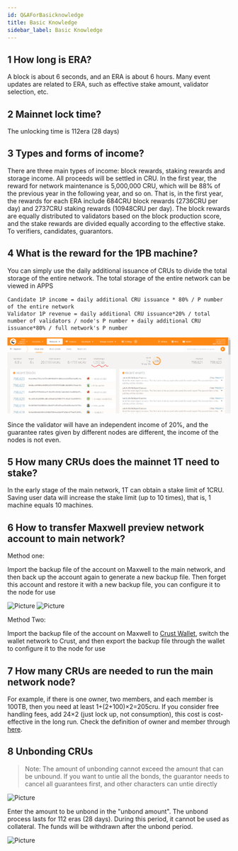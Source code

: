 ```yaml
---
id: Q&AForBasicknowledge
title: Basic Knowledge
sidebar_label: Basic Knowledge
---
```



## 1 How long is ERA?

A block is about 6 seconds, and an ERA is about 6 hours. Many event updates are related to ERA, such as effective stake amount, validator selection, etc.

## 2 Mainnet lock time?

The unlocking time is 112era (28 days)

## 3 Types and forms of income?

There are three main types of income: block rewards, staking rewards and storage income. All proceeds will be settled in CRU. In the first year, the reward for network maintenance is 5,000,000 CRU, which will be 88% of the previous year in the following year, and so on. That is, in the first year, the rewards for each ERA include 684CRU block rewards (2736CRU per day) and 2737CRU staking rewards (10948CRU per day). The block rewards are equally distributed to validators based on the block production score, and the stake rewards are divided equally according to the effective stake. To verifiers, candidates, guarantors.

## 4 What is the reward for the 1PB machine?

You can simply use the daily additional issuance of CRUs to divide the total storage of the entire network. The total storage of the entire network can be viewed in APPS

```
Candidate 1P income = daily additional CRU issuance * 80% / P number of the entire network
Validator 1P revenue = daily additional CRU issuance*20% / total number of validators / node's P number + daily additional CRU issuance*80% / full network's P number
```

![Pic](assets/qa/total_storage.png)

Since the validator will have an independent income of 20%, and the guarantee rates given by different nodes are different, the income of the nodes is not even.

## 5 How many CRUs does the mainnet 1T need to stake?

In the early stage of the main network, 1T can obtain a stake limit of 1CRU. Saving user data will increase the stake limit (up to 10 times), that is, 1 machine equals 10 machines.

## 6 How to transfer Maxwell preview network account to main network?

Method one:

Import the backup file of the account on Maxwell to the main network, and then back up the account again to generate a new backup file. Then forget this account and restore it with a new backup file, you can configure it to the node for use

![Picture](assets/qa/restore.png)
![Picture](assets/qa/restore1.png)

Method Two:

Import the backup file of the account on Maxwell to [Crust Wallet](crustWallet.md), switch the wallet network to Crust, and then export the backup file through the wallet to configure it to the node for use

## 7 How many CRUs are needed to run the main network node?

For example, if there is one owner, two members, and each member is 100TB, then you need at least 1+(2+100)×2=205cru. If you consider free handling fees, add 24×2 (just lock up, not consumption), this cost is cost-effective in the long run. Check the definition of owner and member through [here](node-overview.md).

## 8 Unbonding CRUs

> Note: The amount of unbonding cannot exceed the amount that can be unbound. If you want to untie all the bonds, the guarantor needs to cancel all guarantees first, and other characters can untie directly

![Picture](assets/qa/unbond1.jpg)

Enter the amount to be unbond in the "unbond amount". The unbond process lasts for 112 eras (28 days). During this period, it cannot be used as collateral. The funds will be withdrawn after the unbond period.

![Picture](assets/qa/unbond2.jpg)
